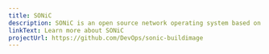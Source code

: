 ```yaml
---
title: SONiC
description: SONiC is an open source network operating system based on Linux that runs on switches from multiple vendors and ASICs
linkText: Learn more about SONiC
projectUrl: https://github.com/DevOps/sonic-buildimage
---
```


